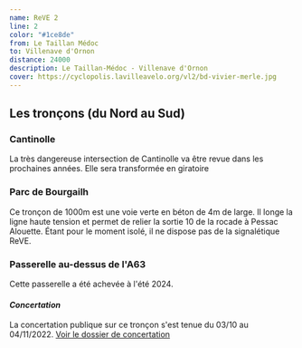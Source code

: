 ```yaml
---
name: ReVE 2
line: 2
color: "#1ce8de"
from: Le Taillan Médoc
to: Villenave d'Ornon
distance: 24000
description: Le Taillan-Médoc - Villenave d'Ornon
cover: https://cyclopolis.lavilleavelo.org/vl2/bd-vivier-merle.jpg
---
```


## Les tronçons (du Nord au Sud)


### Cantinolle 
La très dangereuse intersection de Cantinolle va être revue dans les prochaines années.
Elle sera transformée en giratoire

### Parc de Bourgailh
Ce tronçon de 1000m est une voie verte en béton de 4m de large. Il longe la ligne haute tension et permet de relier la sortie 10 de la rocade à Pessac Alouette.
Étant pour le moment isolé, il ne dispose pas de la signalétique ReVE.

### Passerelle au-dessus de l'A63
Cette passerelle a été achevée à l'été 2024.


#### *Concertation*
La concertation publique sur ce tronçon s'est tenue du 03/10 au 04/11/2022.
[Voir le dossier de concertation](https://cyclopolis.lavilleavelo.org/vl2/VL2Sud_Berthelot_St-Priest.pdf)

